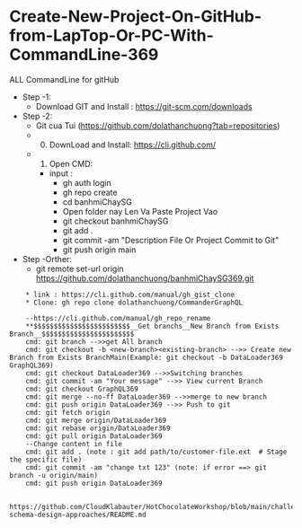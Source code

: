 # Create-New-Project-On-GitHub-from-LapTop-Or-PC-With-CommandLine-369
ALL CommandLine for gitHub
- Step -1:
    - Download GIT and Install : https://git-scm.com/downloads
- Step -2:
    - Git cua Tui (https://github.com/dolathanchuong?tab=repositories)
    - 0. DownLoad and Install: https://cli.github.com/
    - 1. Open CMD:
        - input :
            - gh auth login
            - gh repo create
            - cd banhmiChaySG
            * Open folder nay Len Va Paste Project Vao
            - git checkout banhmiChaySG
            - git add .
            - git commit -am "Description File Or Project Commit to Git"
            - git push origin main
- Step -Orther:
    - git remote set-url origin https://github.com/dolathanchuong/banhmiChaySG369.git

``` LINK HOME CommandLine GitHub
    * link : https://cli.github.com/manual/gh_gist_clone
    * Clone: gh repo clone dolathanchuong/CommanderGraphQL
```

``` Command Line Execute for CLI:
    --https://cli.github.com/manual/gh_repo_rename 
    **$$$$$$$$$$$$$$$$$$$$$$$$__Get branchs__New Branch from Exists Branch__$$$$$$$$$$$$$$$$$$$$$$$
    cmd: git branch -->>get All branch
    cmd: git checkout -b <new-branch><existing-branch> -->> Create new Branch from Exists BranchMain(Example: git checkout -b DataLoader369 GraphQL369)
    cmd: git checkout DataLoader369 -->>Switching branches
    cmd: git commit -am "Your message" -->> View current Branch
    cmd: git checkout GraphQL369
    cmd: git merge --no-ff DataLoader369 -->>merge to new branch
    cmd: git push origin DataLoader369 -->> Push to git
    cmd: git fetch origin
    cmd: git merge origin/DataLoader369
    cmd: git rebase origin/DataLoader369
    cmd: git pull origin DataLoader369
    --Change content in file
    cmd: git add . (note : git add path/to/customer-file.ext  # Stage the specific file)
    cmd: git commit -am "change txt 123" (note: if error ==> git branch -u origin/main)
    cmd: git push origin DataLoader369

    https://github.com/CloudKlabauter/HotChocolateWorkshop/blob/main/challenges/03-schema-design-approaches/README.md
```